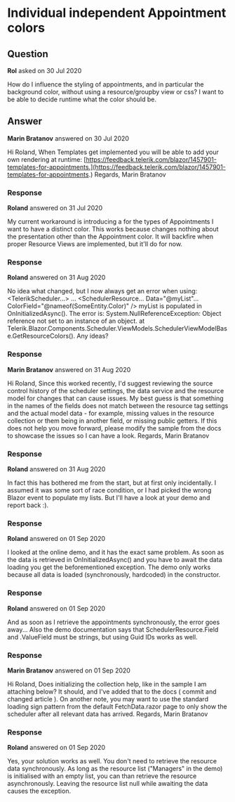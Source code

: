 # Individual independent Appointment colors

## Question

**Rol** asked on 30 Jul 2020

How do I influence the styling of appointments, and in particular the background color, without using a resource/groupby view or css? I want to be able to decide runtime what the color should be.

## Answer

**Marin Bratanov** answered on 30 Jul 2020

Hi Roland, When Templates get implemented you will be able to add your own rendering at runtime: [https://feedback.telerik.com/blazor/1457901-templates-for-appointments.](https://feedback.telerik.com/blazor/1457901-templates-for-appointments.) Regards, Marin Bratanov

### Response

**Roland** answered on 31 Jul 2020

My current workaround is introducing a <SchedulerResource> for the types of Appointments I want to have a distinct color. This works because <SchedulerResource> changes nothing about the presentation other than the Appointment color. It will backfire when proper Resource Views are implemented, but it'll do for now.

### Response

**Roland** answered on 31 Aug 2020

No idea what changed, but I now always get an error when using: <TelerikScheduler...> <SchedulerViews> ... </SchedulerViews> <SchedulerResources> <SchedulerResource... Data="@myList"... ColorField="@nameof(SomeEntity.Color)" /> </SchedulerResources> </TelerikScheduler> myList is populated in OnInitializedAsync(). The error is: System.NullReferenceException: Object reference not set to an instance of an object. at Telerik.Blazor.Components.Scheduler.ViewModels.SchedulerViewModelBase.GetResourceColors(). Any ideas?

### Response

**Marin Bratanov** answered on 31 Aug 2020

Hi Roland, Since this worked recently, I'd suggest reviewing the source control history of the scheduler settings, the data service and the resource model for changes that can cause issues. My best guess is that something in the names of the fields does not match between the resource tag settings and the actual model data - for example, missing values in the resource collection or them being in another field, or missing public getters. If this does not help you move forward, please modify the sample from the docs to showcase the issues so I can have a look. Regards, Marin Bratanov

### Response

**Roland** answered on 31 Aug 2020

In fact this has bothered me from the start, but at first only incidentally. I assumed it was some sort of race condition, or I had picked the wrong Blazor event to populate my lists. But I'll have a look at your demo and report back :).

### Response

**Roland** answered on 01 Sep 2020

I looked at the online demo, and it has the exact same problem. As soon as the data is retrieved in OnInitializedAsync() and you have to await the data loading you get the beforementioned exception. The demo only works because all data is loaded (synchronously, hardcoded) in the constructor.

### Response

**Roland** answered on 01 Sep 2020

And as soon as I retrieve the appointments synchronously, the error goes away... Also the demo documentation says that SchedulerResource.Field and .ValueField must be strings, but using Guid IDs works as well.

### Response

**Marin Bratanov** answered on 01 Sep 2020

Hi Roland, Does initializing the collection help, like in the sample I am attaching below? It should, and I've added that to the docs ( commit and changed article ). On another note, you may want to use the standard loading sign pattern from the default FetchData.razor page to only show the scheduler after all relevant data has arrived. Regards, Marin Bratanov

### Response

**Roland** answered on 01 Sep 2020

Yes, your solution works as well. You don't need to retrieve the resource data synchronously. As long as the resource list ("Managers" in the demo) is initialised with an empty list, you can than retrieve the resource asynchronously. Leaving the resource list null while awaiting the data causes the exception.
